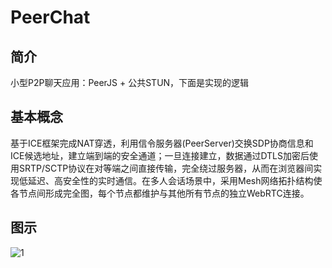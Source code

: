 # PeerChat
## 简介

小型P2P聊天应用：PeerJS + 公共STUN，下面是实现的逻辑

## 基本概念

基于ICE框架完成NAT穿透，利用信令服务器(PeerServer)交换SDP协商信息和ICE候选地址，建立端到端的安全通道；一旦连接建立，数据通过DTLS加密后使用SRTP/SCTP协议在对等端之间直接传输，完全绕过服务器，从而在浏览器间实现低延迟、高安全性的实时通信。在多人会话场景中，采用Mesh网络拓扑结构使各节点间形成完全图，每个节点都维护与其他所有节点的独立WebRTC连接。

## 图示
![1](https://github.com/user-attachments/assets/29aac949-138b-4e2f-ae4c-a099fae9b8b6)
